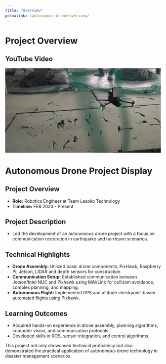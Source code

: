 ```yaml
---
title: "Overview"
permalink: /autonomous-drone/overview/
---
```

<!-- <div>
    <a href="https://github.com/AnshShah3009/AutonomousDrone" target="_blank" style="display: inline-block; padding: 10px 15px; background-color: #24292e; color: #ffffff; border-radius: 5px; font-family: Arial, sans-serif; text-decoration: none;">
        <i class="fab fa-github" style="margin-right: 5px;"></i> View on GitHub
    </a>
</div> -->

# Project Overview

## YouTube Video

<!--<iframe width="560" height="315" src="https://www.youtube.com/embed/QwA_yBjVZdA" frameborder="0" allow="accelerometer; autoplay; clipboard-write; encrypted-media; gyroscope; picture-in-picture" allowfullscreen></iframe> -->

![Image Description](/images/portfolio/AutonomousDrone/IMG_20191116_210726.jpg)

 
# Autonomous Drone Project Display

## Project Overview
- **Role:** Robotics Engineer at Team Lesoko Technology
- **Timeline:** FEB 2023 - Present

## Project Description
- Led the development of an autonomous drone project with a focus on communication restoration in earthquake and hurricane scenarios.

## Technical Highlights
- **Drone Assembly:** Utilized basic drone components, PixHawk, Raspberry Pi, Jetson, LIDAR and depth sensors for construction.
- **Communication Setup:** Established communication between Jetson/Intel NUC and Pixhawk using MAVLink for collision avoidance, complex planning, and mapping.
- **Autonomous Flight:** Implemented GPS and altitude checkpoint-based automated flights using Pixhawk.

## Learning Outcomes
- Acquired hands-on experience in drone assembly, planning algorithms, computer vision, and communication protocols.
- Developed skills in ROS, sensor integration, and control algorithms.

This project not only showcased technical proficiency but also demonstrated the practical application of autonomous drone technology in disaster management scenarios.
